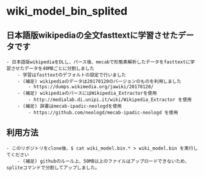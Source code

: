 # wiki_model_bin_splited
## 日本語版wikipediaの全文fasttextに学習させたデータです
    - 日本語版wikipediaをDLし、パース後、mecabで形態素解析したデータをfasttextに学習させたデータを40MBごとに分割しました
        - 学習はfasttextのデフォルトの設定で行いました
        - (補足) wikipediaのデータは20170120のバージョンのものを利用しました
            - https://dumps.wikimedia.org/jawiki/20170120/ 
        - (補足) wikipediaのパースにはWikipedia_Extractorを使用 
            - http://medialab.di.unipi.it/wiki/Wikipedia_Extractor を使用
        - (補足) 辞書はmecab-ipadic-neologdを使用
            - https://github.com/neologd/mecab-ipadic-neologd を使用

## 利用方法
    - このリポジトリをclone後、$ cat wiki_model.bin.* > wiki_model.bin を実行してください
        - (補足) githubのルール上、50MB以上のファイルはアップロードできないため、spliteコマンドで分割してアップしました。
